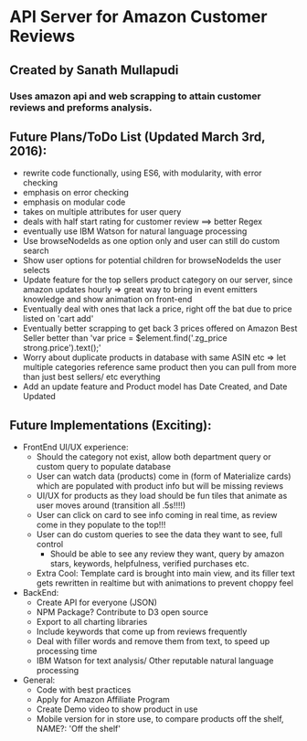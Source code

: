 
# API Server for Amazon Customer Reviews

## Created by Sanath Mullapudi

### Uses amazon api and web scrapping to attain customer reviews and preforms analysis.


## Future Plans/ToDo List (Updated March 3rd, 2016):
- rewrite code functionally, using ES6, with modularity, with error checking
- emphasis on error checking
- emphasis on modular code
- takes on multiple attributes for user query
- deals with half start rating for customer review ==> better Regex
- eventually use IBM Watson for natural language processing
- Use browseNodeIds as one option only and user can still do custom search
- Show user options for potential children for browseNodeIds the user selects
- Update feature for the top sellers product category on our server, since amazon updates hourly =>
   great way to bring in event emitters knowledge and show animation on front-end
- Eventually deal with ones that lack a price, right off the bat due to price listed on 'cart add'
- Eventually better scrapping to get back 3 prices offered on Amazon Best Seller
   better than 'var price = $element.find('.zg_price strong.price').text();'
- Worry about duplicate products in database with same ASIN etc => let multiple categories reference same product
   then you can pull from more than just best sellers/ etc everything
- Add an update feature and Product model has Date Created, and Date Updated

## Future Implementations (Exciting):
- FrontEnd UI/UX experience:
  - Should the category not exist, allow both department query or custom query to populate database
  - User can watch data (products) come in (form of Materialize cards) which are populated with product info but will be missing reviews
  - UI/UX for products as they load should be fun tiles that animate as user moves around (transition all .5s!!!!)
  - User can click on card to see info coming in real time, as review come in they populate to the top!!!
  - User can do custom queries to see the data they want to see, full control
    - Should be able to see any review they want, query by amazon stars, keywords, helpfulness, verified purchases etc.
  * Extra Cool: Template card is brought into main view, and its filler text gets rewritten in realtime but with animations to prevent choppy feel
- BackEnd:
  - Create API for everyone (JSON)
  - NPM Package? Contribute to D3 open source
  - Export to all charting libraries
  - Include keywords that come up from reviews frequently
  - Deal with filler words and remove them from text, to speed up processing time
  * IBM Watson for text analysis/ Other reputable natural language processing
- General:
  - Code with best practices
  - Apply for Amazon Affiliate Program
  - Create Demo video to show product in use
  * Mobile version for in store use, to compare products off the shelf, NAME?: 'Off the shelf'
